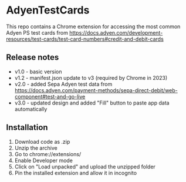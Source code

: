 # AdyenTestCards
This repo contains a Chrome extension for accessing the most common Adyen PS test cards from https://docs.adyen.com/development-resources/test-cards/test-card-numbers#credit-and-debit-cards

## Release notes

- v1.0 - basic version
- v1.2 - manifest.json update to v3 (required by Chrome in 2023)
- v2.0 - added Sepa Adyen test data from https://docs.adyen.com/payment-methods/sepa-direct-debit/web-component#test-and-go-live
- v3.0 - updated design and added "Fill" button to paste app data automatically

## Installation

1. Download code as .zip
2. Unzip the archive
3. Go to chrome://extensions/
4. Enable Developer mode
5. Click on "Load unpacked" and upload the unzipped folder
6. Pin the installed extension and allow it in incognito
